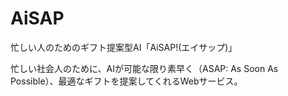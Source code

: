 # AiSAP

忙しい人のためのギフト提案型AI「AiSAP!(エイサップ)」

忙しい社会人のために、AIが可能な限り素早く（ASAP: As Soon As Possible）、最適なギフトを提案してくれるWebサービス。
